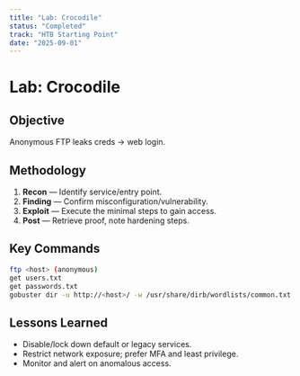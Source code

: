 ```yaml
---
title: "Lab: Crocodile"
status: "Completed"
track: "HTB Starting Point"
date: "2025-09-01"
---
```


# Lab: Crocodile

## Objective
Anonymous FTP leaks creds → web login.

## Methodology
1. **Recon** — Identify service/entry point.
2. **Finding** — Confirm misconfiguration/vulnerability.
3. **Exploit** — Execute the minimal steps to gain access.
4. **Post** — Retrieve proof, note hardening steps.

## Key Commands
```bash
ftp <host> (anonymous)
get users.txt
get passwords.txt
gobuster dir -u http://<host>/ -w /usr/share/dirb/wordlists/common.txt -x php
```

## Lessons Learned
- Disable/lock down default or legacy services.
- Restrict network exposure; prefer MFA and least privilege.
- Monitor and alert on anomalous access.
